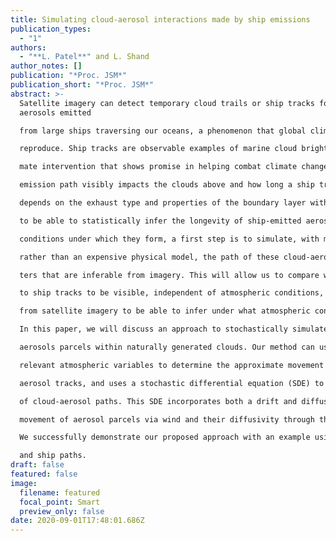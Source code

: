 ```yaml
---
title: Simulating cloud-aerosol interactions made by ship emissions
publication_types:
  - "1"
authors:
  - "**L. Patel**" and L. Shand
author_notes: []
publication: "*Proc. JSM*"
publication_short: "*Proc. JSM*"
abstract: >-
  Satellite imagery can detect temporary cloud trails or ship tracks formed from
  aerosols emitted

  from large ships traversing our oceans, a phenomenon that global climate models cannot directly

  reproduce. Ship tracks are observable examples of marine cloud brightening, a potential solar cli-

  mate intervention that shows promise in helping combat climate change. Whether or not a ship’s

  emission path visibly impacts the clouds above and how long a ship track visibly persists largely

  depends on the exhaust type and properties of the boundary layer with which it mixes. In order

  to be able to statistically infer the longevity of ship-emitted aerosols and characterize atmospheric

  conditions under which they form, a first step is to simulate, with mathematical surrogate model

  rather than an expensive physical model, the path of these cloud-aerosol interactions with parame-

  ters that are inferable from imagery. This will allow us to compare when/where we would expect

  to ship tracks to be visible, independent of atmospheric conditions, with what is actually observed

  from satellite imagery to be able to infer under what atmospheric conditions do ship tracks form.

  In this paper, we will discuss an approach to stochastically simulate the behavior of ship induced

  aerosols parcels within naturally generated clouds. Our method can use wind fields and potentially

  relevant atmospheric variables to determine the approximate movement and behavior of the cloud-

  aerosol tracks, and uses a stochastic differential equation (SDE) to model the persistence behavior

  of cloud-aerosol paths. This SDE incorporates both a drift and diffusion term which describes the

  movement of aerosol parcels via wind and their diffusivity through the atmosphere, respectively.

  We successfully demonstrate our proposed approach with an example using simulated wind fields

  and ship paths.
draft: false
featured: false
image:
  filename: featured
  focal_point: Smart
  preview_only: false
date: 2020-09-01T17:48:01.686Z
---
```

